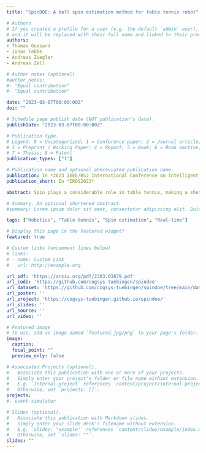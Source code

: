 ```yaml
---
title: "SpinDOE: A ball spin estimation method for table tennis robot"

# Authors
# If you created a profile for a user (e.g. the default `admin` user), write the username (folder name) here 
# and it will be replaced with their full name and linked to their profile.
authors:
- Thomas Gossard
- Jonas Tebbe
- Andreas Ziegler
- Andreas Zell

# Author notes (optional)
#author_notes:
#- "Equal contribution"
#- "Equal contribution"

date: "2023-03-07T00:00:00Z"
doi: ""

# Schedule page publish date (NOT publication's date).
publishDate: "2023-03-07T00:00:00Z"

# Publication type.
# Legend: 0 = Uncategorized; 1 = Conference paper; 2 = Journal article;
# 3 = Preprint / Working Paper; 4 = Report; 5 = Book; 6 = Book section;
# 7 = Thesis; 8 = Patent
publication_types: ["1"]

# Publication name and optional abbreviated publication name.
publication: In *2023 IEEE/RSJ International Conference on Intelligent Robots (IROS)*
publication_short: In *IROS2023*

abstract: Spin plays a considerable role in table tennis, making a shot’s trajectory harder to read and predict. However, the spin is challenging to measure because of the ball’s high velocity and the magnitude of the spin values. Existing methods either require extremely high framerate cameras or are unreliable because they use the ball’s logo, which may not always be visible. Because of this, many table tennis-playing robots ignore the spin, which severely limits their capabilities. This paper proposes an easily implementable and reliable spin estimation method. We developed a dotted-ball orientation estimation (DOE) method, that can then be used to estimate the spin. The dots are first localized on the image using a CNN and then identified using geometric hashing. The spin is finally regressed from the estimated orientations. Using our algorithm, the ball’s orientation can be estimated with a mean error of 2.4&deg; and the spin estimation has an relative error lower than 1%. Spins up to 175 rps are measurable with a camera of 350 fps in real time. Using our method, we generated a dataset of table tennis ball trajectories with position and spin, available on our project page.

# Summary. An optional shortened abstract.
#summary: Lorem ipsum dolor sit amet, consectetur adipiscing elit. Duis posuere tellus ac convallis placerat. Proin tincidunt magna sed ex sollicitudin condimentum.

tags: ["Robotics", "Table tennis", "Spin estimation", "Real-time"]

# Display this page in the Featured widget?
featured: true

# Custom links (uncomment lines below)
# links:
# - name: Custom Link
#   url: http://example.org

url_pdf: 'https://arxiv.org/pdf/2303.03879.pdf'
url_code: 'https://github.com/cogsys-tuebingen/spindoe'
url_dataset: 'https://github.com/cogsys-tuebingen/spindoe/tree/main/data/trajectories'
url_poster: ''
url_project: 'https://cogsys-tuebingen.github.io/spindoe/'
url_slides: ''
url_source: ''
url_video: ''

# Featured image
# To use, add an image named `featured.jpg/png` to your page's folder. 
image:
  caption: 
  focal_point: ""
  preview_only: false

# Associated Projects (optional).
#   Associate this publication with one or more of your projects.
#   Simply enter your project's folder or file name without extension.
#   E.g. `internal-project` references `content/project/internal-project/index.md`.
#   Otherwise, set `projects: []`.
projects:
#- event-simulator

# Slides (optional).
#   Associate this publication with Markdown slides.
#   Simply enter your slide deck's filename without extension.
#   E.g. `slides: "example"` references `content/slides/example/index.md`.
#   Otherwise, set `slides: ""`.
slides: ""
---
```


